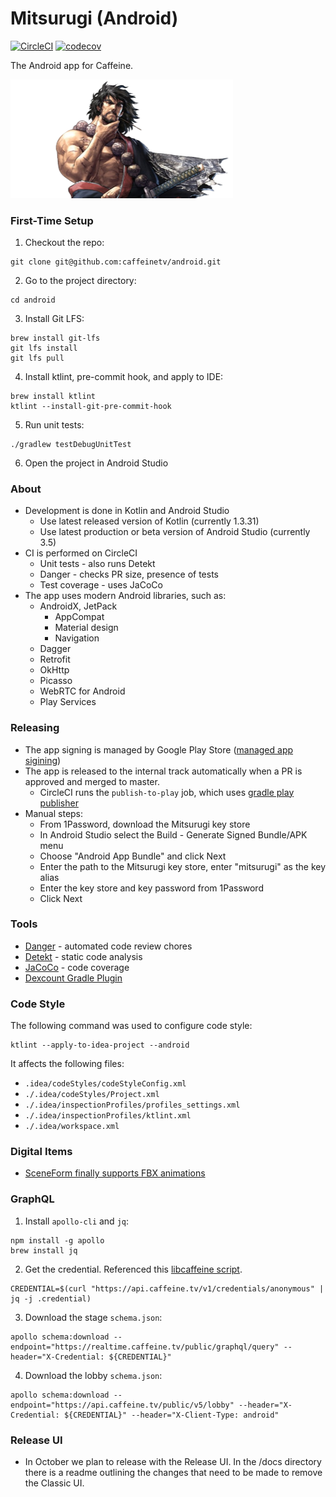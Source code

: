 # Mitsurugi (Android)

[![CircleCI](https://circleci.com/gh/caffeinetv/android.svg?style=svg&circle-token=55b5ed44af44b4352f6b3d466030f1f40fb00582)](https://circleci.com/gh/caffeinetv/android)
[![codecov](https://codecov.io/gh/caffeinetv/android/branch/master/graph/badge.svg?token=VjIzrBmi8W)](https://codecov.io/gh/caffeinetv/android)

The Android app for Caffeine.

<img alt="Mitsurugi" src="logo.png" width="356">

### First-Time Setup

1. Checkout the repo:
  ```
  git clone git@github.com:caffeinetv/android.git
  ```
2. Go to the project directory:
  ```
  cd android
  ```
3. Install Git LFS:
  ```
  brew install git-lfs
  git lfs install
  git lfs pull
  ```
4. Install ktlint, pre-commit hook, and apply to IDE:
  ```
  brew install ktlint
  ktlint --install-git-pre-commit-hook
  ```
5. Run unit tests:
  ```
  ./gradlew testDebugUnitTest
  ```
6. Open the project in Android Studio

### About

* Development is done in  Kotlin and Android Studio
  * Use latest released version of Kotlin (currently 1.3.31)
  * Use latest production or beta version of Android Studio (currently 3.5)
* CI is performed on CircleCI
  * Unit tests - also runs Detekt
  * Danger - checks PR size, presence of tests
  * Test coverage - uses JaCoCo
* The app uses modern Android libraries, such as:
  * AndroidX, JetPack
    * AppCompat
    * Material design
    * Navigation
  * Dagger
  * Retrofit
  * OkHttp
  * Picasso
  * WebRTC for Android
  * Play Services

### Releasing

* The app signing is managed by Google Play Store ([managed app sigining](https://support.google.com/googleplay/android-developer/answer/7384423))
* The app is released to the internal track automatically when a PR is approved and merged to master.
  * CircleCI runs the `publish-to-play` job, which uses [gradle play publisher](https://www.github.com/Triple-T/gradle-play-publisher)
* Manual steps:
  * From 1Password, download the Mitsurugi key store
  * In Android Studio select the Build - Generate Signed Bundle/APK menu
  * Choose "Android App Bundle" and click Next
  * Enter the path to the Mitsurugi key store, enter "mitsurugi" as the key alias
  * Enter the key store and key password from 1Password
  * Click Next

### Tools

* [Danger](https://danger.systems) - automated code review chores
* [Detekt](https://arturbosch.github.io/detekt/index.html) - static code analysis
* [JaCoCo](https://www.jacoco.org/jacoco/) - code coverage
* [Dexcount Gradle Plugin](https://github.com/KeepSafe/dexcount-gradle-plugin)

### Code Style

The following command was used to configure code style:
```
ktlint --apply-to-idea-project --android
```

It affects the following files:

* `.idea/codeStyles/codeStyleConfig.xml`
* `./.idea/codeStyles/Project.xml`
* `./.idea/inspectionProfiles/profiles_settings.xml`
* `./.idea/inspectionProfiles/ktlint.xml`
* `./.idea/workspace.xml`

### Digital Items

* [SceneForm finally supports FBX animations](https://developers.google.com/ar/develop/java/sceneform/animation/)

### GraphQL
1. Install `apollo-cli` and `jq`:
```
npm install -g apollo
brew install jq
```
2. Get the credential. Referenced this [libcaffeine script](https://github.com/caffeinetv/libcaffeine/blob/master/generate-graphql-types.sh).
```
CREDENTIAL=$(curl "https://api.caffeine.tv/v1/credentials/anonymous" | jq -j .credential)
```
3. Download the stage `schema.json`:
```
apollo schema:download --endpoint="https://realtime.caffeine.tv/public/graphql/query" --header="X-Credential: ${CREDENTIAL}"
```
4. Download the lobby `schema.json`:
```
apollo schema:download --endpoint="https://api.caffeine.tv/public/v5/lobby" --header="X-Credential: ${CREDENTIAL}" --header="X-Client-Type: android"
```

### Release UI
* In October we plan to release with the Release UI. In the /docs directory there is a readme outlining the changes that need to be made to remove the Classic UI.